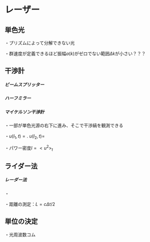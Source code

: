 # レーザー


## 単色光

・プリズムによって分解できない光

・群速度が定義できるほど振幅$a(k)$がゼロでない範囲$\Delta k$が小さい？？？

## 干渉計

##### ビームスプリッター

##### ハーフミラー

##### マイケルソン干渉計

・一部が単色光源の右下に進み、そこで干渉縞を観測できる

・$u(l_1,t)=.\ u(l_2,t)=$

・パワー密度$I=<u^2>_t$

## ライダー法

##### レーダー法

・

・距離の測定：$L=c\Delta t/2$

## 単位の決定

・光周波数コム